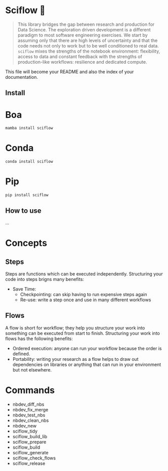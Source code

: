 # Sciflow 🔬
> This library bridges the gap between research and production for Data Science. The exploration driven development is a different paradigm to most software engineering exercises. We start by assuming only that there are high levels of uncertainty and that the code needs not only to work but to be well conditioned to real data. `sciflow` mixes the strengths of the notebook environment: flexibility, access to data and constant feedback with the strengths of production-like workflows: resilience and dedicated compute.


This file will become your README and also the index of your documentation.

## Install

# Boa
`mamba install sciflow`
# Conda
`conda install sciflow`
# Pip
`pip install sciflow`

## How to use

...

# Concepts

## Steps

Steps are functions which can be executed independently. Structuring your code into steps brigns many benefits:

* Save Time:
    * Checkpointing: can skip having to run expensive steps again
    * Re-use: write a step once and use in many different workflows

## Flows

A flow is short for workflow; they help you structure your work into something can be executed from start to finish. Structuring your work into flows has the following benefits:

* Ordered execution: anyone can run your workflow because the order is defined.
* Portability: writing your research as a flow helps to draw out dependencies on libraries or anything that can run in your environment but not elsewhere.

# Commands
       
* nbdev_diff_nbs                   
* nbdev_fix_merge          
* nbdev_test_nbs  
* nbdev_clean_nbs                                  
* nbdev_new     
* sciflow_tidy
* sciflow_build_lib
* sciflow_prepare
* sciflow_build
* sciflow_generate
* sciflow_check_flows
* sciflow_release
